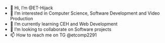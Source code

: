 - 👋 Hi, I’m @ET-Hijack
- 👀 I’m interested in Computer Science, Software Development and Video Production
- 🌱 I’m currently learning CEH and Web Development
- 💞️ I’m looking to collaborate on Software projects
- 📫 How to reach me on TG @etcomp2291

<!---
ET-Hijack/ET-Hijack is a ✨ special ✨ repository because its `README.md` (this file) appears on your GitHub profile.
You can click the Preview link to take a look at your changes.
--->
